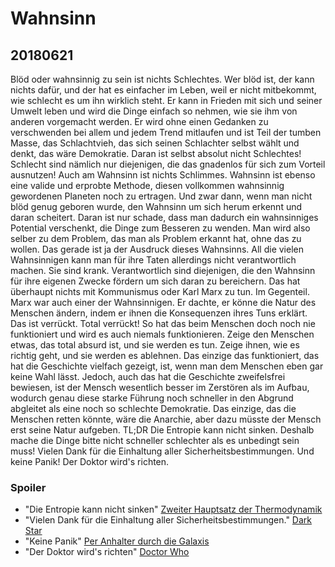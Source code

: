 # Wahnsinn

## 20180621

Blöd oder wahnsinnig zu sein ist nichts Schlechtes. Wer blöd ist, der kann nichts dafür, und der hat es einfacher im Leben, weil er nicht mitbekommt, wie schlecht es um ihn wirklich steht. Er kann in Frieden mit sich und seiner Umwelt leben und wird die Dinge einfach so nehmen, wie sie ihm von anderen vorgemacht werden. Er wird ohne einen Gedanken zu verschwenden bei allem und jedem Trend mitlaufen und ist Teil der tumben Masse, das Schlachtvieh, das sich seinen Schlachter selbst wählt und denkt, das wäre Demokratie. Daran ist selbst absolut nicht Schlechtes! Schlecht sind nämlich nur diejenigen, die das gnadenlos für sich zum Vorteil ausnutzen! Auch am Wahnsinn ist nichts Schlimmes. Wahnsinn ist ebenso eine valide und erprobte Methode, diesen vollkommen wahnsinnig gewordenen Planeten noch zu ertragen. Und zwar dann, wenn man nicht blöd genug geboren wurde, den Wahnsinn um sich herum erkennt und daran scheitert. Daran ist nur schade, dass man dadurch ein wahnsinniges Potential verschenkt, die Dinge zum Besseren zu wenden. Man wird also selber zu dem Problem, das man als Problem erkannt hat, ohne das zu wollen. Das gerade ist ja der Ausdruck dieses Wahnsinns. All die vielen Wahnsinnigen kann man für ihre Taten allerdings nicht verantwortlich machen. Sie sind krank. Verantwortlich sind diejenigen, die den Wahnsinn für ihre eigenen Zwecke fördern um sich daran zu bereichern. Das hat überhaupt nichts mit Kommunismus oder Karl Marx zu tun. Im Gegenteil. Marx war auch einer der Wahnsinnigen. Er dachte, er könne die Natur des Menschen ändern, indem er ihnen die Konsequenzen ihres Tuns erklärt. Das ist verrückt. Total verrückt! So hat das beim Menschen doch noch nie funktioniert und wird es auch niemals funktionieren. Zeige den Menschen etwas, das total absurd ist, und sie werden es tun. Zeige ihnen, wie es richtig geht, und sie werden es ablehnen. Das einzige das funktioniert, das hat die Geschichte vielfach gezeigt, ist, wenn man dem Menschen eben gar keine Wahl lässt. Jedoch, auch das hat die Geschichte zweifelsfrei bewiesen, ist der Mensch wesentlich besser im Zerstören als im Aufbau, wodurch genau diese starke Führung noch schneller in den Abgrund abgleitet als eine noch so schlechte Demokratie. Das einzige, das die Menschen retten könnte, wäre die Anarchie, aber dazu müsste der Mensch erst seine Natur aufgeben. TL;DR Die Entropie kann nicht sinken. Deshalb mache die Dinge bitte nicht schneller schlechter als es unbedingt sein muss! Vielen Dank für die Einhaltung aller Sicherheitsbestimmungen. Und keine Panik! Der Doktor wird's richten.

### Spoiler

- "Die Entropie kann nicht sinken" [Zweiter Hauptsatz der Thermodynamik](https://de.wikipedia.org/wiki/Zweiter_Hauptsatz_der_Thermodynamik#Entropie)
- "Vielen Dank für die Einhaltung aller Sicherheitsbestimmungen." [Dark Star](https://de.wikipedia.org/wiki/Dark_Star_(Film))
- "Keine Panik" [Per Anhalter durch die Galaxis](https://de.wikipedia.org/wiki/Per_Anhalter_durch_die_Galaxis)
- "Der Doktor wird's richten" [Doctor Who](https://de.wikipedia.org/wiki/Doctor_Who)
